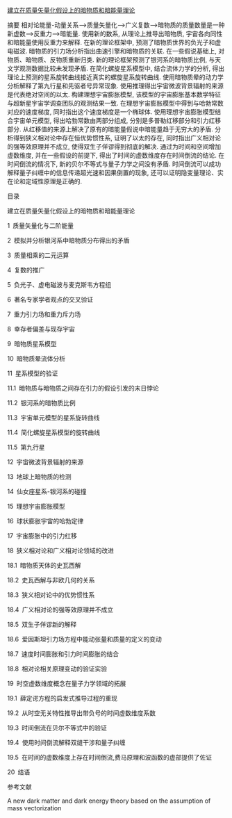 [建立在质量矢量化假设上的暗物质和暗能量理论](https://zhou-feifei.github.io/)

摘要  相对论能量-动量关系-->质量矢量化-->广义复数-->暗物质的质量数量是一种新虚数-->反重力-->暗能量. 使用新的数系, 从理论上推导出暗物质, 宇宙各向同性和暗能量使用反重力来解释. 在新的理论框架中, 预测了暗物质世界的负光子和虚电磁波. 暗物质的引力场分析指出曲速引擎和暗物质的关联. 在一些假说基础上, 对物质、暗物质、反物质重新归类. 新的理论框架预测了银河系的暗物质比例, 与天文学观测数据比较未发现矛盾. 在简化螺旋星系模型中, 结合流体力学的分析, 得出理论上预测的星系旋转曲线接近真实的螺旋星系旋转曲线. 使用暗物质晕的动力学分析解释了第九行星和先驱者号异常现象. 使用推理得出宇宙微波背景辐射的来源是代表绝对空间的以太. 构建理想宇宙膨胀模型, 该模型的宇宙膨胀基本数学特征与超新星宇宙学调查团队的观测结果一致. 在理想宇宙膨胀模型中得到与哈勃常数对应的速度梯度, 同时指出这个速度梯度是一个椭球体. 使用理想宇宙膨胀模型结合宇宙单元模型, 得出哈勃常数由两部分组成, 分别是多普勒红移部分和引力红移部分. 从红移值的来源上解决了原有的暗能量假说中暗能量趋于无穷大的矛盾. 分析得到狭义相对论中存在恒优势惯性系, 证明了以太的存在, 同时指出广义相对论的强等效原理并不成立, 使得双生子佯谬得到彻底的解决. 通过为时间和空间增加虚数维度, 并在一些假设的前提下, 得出了时间的虚数维度存在时间倒流的结论. 在时间倒流的情况下, 新的贝尔不等式与量子力学之间没有矛盾. 时间倒流可以成功解释量子纠缠中的信息传递超光速和因果倒置的现象, 还可以证明隐变量理论、实在论和定域性原理是正确的.


目录

建立在质量矢量化假设上的暗物质和暗能量理论

1 质量矢量化与二阶能量

2 模拟并分析银河系中暗物质分布得出的矛盾

3 质量相乘的二元运算

4 复数的推广

5 负光子、虚电磁波与麦克斯韦方程组

6 著名专家学者观点的交叉验证

7 重力引力场和重力斥力场

8 幸存者偏差与现存宇宙

9 暗物质星系模型

10 暗物质晕流体分析

11 星系模型的验证

11.1 暗物质与暗物质之间存在引力的假设引发的末日悖论

11.2 银河系的暗物质比例

11.3 宇宙单元模型的星系旋转曲线

11.4 简化螺旋星系模型的旋转曲线

11.5 第九行星

12 宇宙微波背景辐射的来源

13 地球上暗物质的检测

14 仙女座星系-银河系的碰撞

15 理想宇宙膨胀模型

16 球状膨胀宇宙的哈勃定律

17 宇宙膨胀中的引力红移

18 狭义相对论和广义相对论领域的改进

18.1 暗物质天体的史瓦西解

18.2 史瓦西解与非欧几何的关系

18.3 狭义相对论中的优势惯性系

18.4 广义相对论的强等效原理并不成立

18.5 双生子佯谬新的解释

18.6 爱因斯坦引力场方程中能动张量和质量的定义的变动

18.7 速度时间膨胀和引力时间膨胀的结合

18.8 相对论相关原理变动的验证实验

19 时空虚数维度概念在量子力学领域的拓展

19.1 薛定谔方程的启发式推导过程的重现

19.2 从时空无关特性推导出带负号的时间虚数维度系数

19.3 时间倒流在贝尔不等式中的验证

19.4 使用时间倒流解释双缝干涉和量子纠缠

19.5 在时间的虚数维度上存在时间倒流,费马原理和波函数的虚部提供了佐证

20 结语

参考文献

A new dark matter and dark energy theory based on the assumption of mass vectorization
